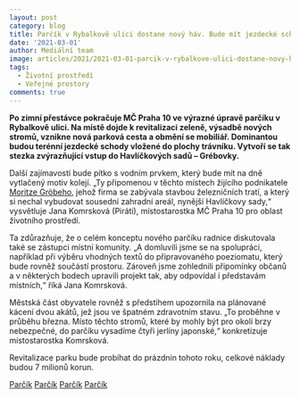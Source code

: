 ```yaml
---
layout: post
category: blog
title: Parčík v Rybalkově ulici dostane nový háv. Bude mít jezdecké schody i „vodní koleje“
date: '2021-03-01'
author: Mediální team
image: articles/2021/2021-03-01-parcik-v-rybalkove-ulici-dostane-novy-hav-1.jpg
tags:
  - Životní prostředí
  - Veřejné prostory
comments: true
---
```


**Po zimní přestávce pokračuje MČ Praha 10 ve výrazné úpravě parčíku v Rybalkově ulici. Na místě dojde k revitalizaci zeleně, výsadbě nových stromů, vznikne nová parková cesta a obmění se mobiliář. Dominantou budou terénní jezdecké schody vložené do plochy trávníku. Vytvoří se tak stezka zvýrazňující vstup do Havlíčkových sadů – Grébovky.**

Další zajímavostí bude pítko s vodním prvkem, který bude mít na dně vytlačený motiv kolejí. „Ty připomenou v těchto místech žijícího podnikatele  [Moritze Gröbeho](https://cs.wikipedia.org/wiki/Moritz_Gr%C3%B6be), jehož firma se zabývala stavbou železničních tratí, a který si nechal vybudovat sousední zahradní areál, nynější Havlíčkovy sady,“ vysvětluje Jana Komrsková (Piráti), místostarostka MČ Praha 10 pro oblast životního prostředí.

Ta zdůrazňuje, že o celém konceptu nového parčíku radnice diskutovala také se zástupci místní komunity. „A domluvili jsme se na spolupráci, například při výběru vhodných textů do připravovaného poeziomatu, který bude rovněž součástí prostoru. Zároveň jsme zohlednili připomínky občanů a v některých bodech upravili projekt tak, aby odpovídal i představám místních,“ říká Jana Komrsková.

Městská část obyvatele rovněž s předstihem upozornila na plánované kácení dvou akátů, jež jsou ve špatném zdravotním stavu. „To proběhne v průběhu března. Místo těchto stromů, které by mohly být pro okolí brzy nebezpečné, do parčíku vysadíme čtyři jerlíny japonské,“ konkretizuje místostarostka Komrsková.

Revitalizace parku bude probíhat do prázdnin tohoto roku, celkové náklady budou 7 milionů korun.

[Parčík](/assets/img/articles/2021/2021-03-01-parcik-v-rybalkove-ulici-dostane-novy-hav-1.jpg)
[Parčík](/assets/img/articles/2021/2021-03-01-parcik-v-rybalkove-ulici-dostane-novy-hav-2.jpg)
[Parčík](/assets/img/articles/2021/2021-03-01-parcik-v-rybalkove-ulici-dostane-novy-hav-3.jpg)
[Parčík](/assets/img/articles/2021/2021-03-01-parcik-v-rybalkove-ulici-dostane-novy-hav-4.jpg)

